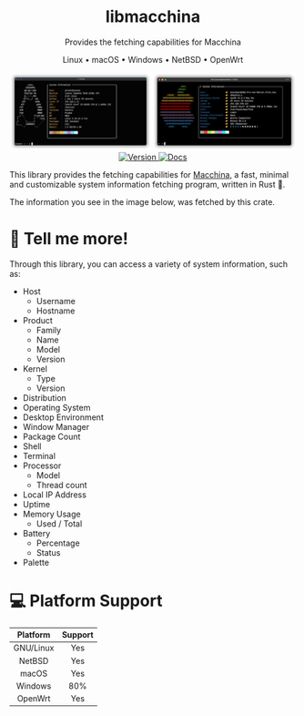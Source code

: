 <div align="center">
<h1>libmacchina</h1>

Provides the fetching capabilities for Macchina

Linux • macOS • Windows • NetBSD • OpenWrt

<img src="screenshots/preview.png" alt="Preview" />

<a href="https://crates.io/crates/libmacchina">
    <img src="https://img.shields.io/crates/v/libmacchina" alt="Version" />
</a>

<a href="https://docs.rs/crate/libmacchina/">
    <img src="https://docs.rs/libmacchina/badge.svg" alt="Docs" />
</a>

</div>

This library provides the fetching capabilities for [Macchina](https://github.com/Macchina-CLI/macchina), a fast, minimal and customizable system information fetching program, written in Rust 🦀.

The information you see in the image below, was fetched by this crate.

# 💬 Tell me more!

Through this library, you can access a variety of system information, such as:
- Host
  - Username
  - Hostname
- Product
  - Family
  - Name
  - Model
  - Version
- Kernel
  - Type
  - Version
- Distribution
- Operating System
- Desktop Environment
- Window Manager
- Package Count
- Shell
- Terminal
- Processor
  - Model
  - Thread count
- Local IP Address
- Uptime
- Memory Usage
  - Used / Total
- Battery
  - Percentage
  - Status
- Palette

# 💻 Platform Support

|  Platform |      Support       |
| :-:       |        :-:         |
| GNU/Linux |        Yes         |
| NetBSD    |        Yes         |
| macOS     |        Yes         |
| Windows   |        80%         |
| OpenWrt   |        Yes         |
